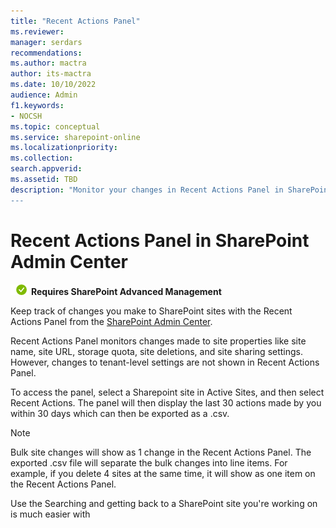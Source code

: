 ```yaml
---
title: "Recent Actions Panel"
ms.reviewer: 
manager: serdars
recommendations: 
ms.author: mactra
author: its-mactra
ms.date: 10/10/2022
audience: Admin
f1.keywords:
- NOCSH 
ms.topic: conceptual
ms.service: sharepoint-online
ms.localizationpriority: 
ms.collection:  
search.appverid:
ms.assetid: TBD
description: "Monitor your changes in Recent Actions Panel in SharePoint Admin Center
---
```

# Recent Actions Panel in SharePoint Admin Center

![green check mark](media/yes.png) **Requires SharePoint Advanced Management**

Keep track of changes you make to SharePoint sites with the Recent Actions Panel from the [SharePoint Admin Center](https://review.learn.microsoft.com/sharepoint/get-started-new-admin-center).

Recent Actions Panel monitors changes made to site properties like site name, site URL, storage quota, site deletions, and site sharing settings. However, changes to tenant-level settings are not shown in Recent Actions Panel.

To access the panel, select a Sharepoint site in Active Sites, and then select Recent Actions. The panel will then display the last 30 actions made by you within 30 days which can then be exported as a .csv. 

> [!NOTE]
> Bulk site changes will show as 1 change in the Recent Actions Panel. The exported .csv file will separate the bulk changes into line items. For example, if you delete 4 sites at the same time, it will show as one item on the Recent Actions Panel.

Use the Searching and getting back to a SharePoint site you're working on is much easier with
